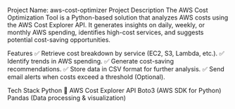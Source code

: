 Project Name: aws-cost-optimizer
Project Description
The AWS Cost Optimization Tool is a Python-based solution that analyzes AWS costs using the AWS Cost Explorer API. It generates insights on daily, weekly, or monthly AWS spending, identifies high-cost services, and suggests potential cost-saving opportunities.

Features
✅ Retrieve cost breakdown by service (EC2, S3, Lambda, etc.).
✅ Identify trends in AWS spending.
✅ Generate cost-saving recommendations.
✅ Store data in CSV format for further analysis.
✅ Send email alerts when costs exceed a threshold (Optional).

Tech Stack
Python 🐍
AWS Cost Explorer API
Boto3 (AWS SDK for Python)
Pandas (Data processing & visualization)
